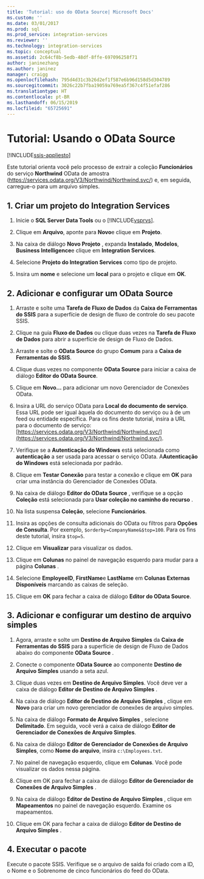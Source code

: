 ```yaml
---
title: 'Tutorial: uso do OData Source| Microsoft Docs'
ms.custom: ''
ms.date: 03/01/2017
ms.prod: sql
ms.prod_service: integration-services
ms.reviewer: ''
ms.technology: integration-services
ms.topic: conceptual
ms.assetid: 2c64cf8b-5edb-48df-8ffe-697096258f71
author: janinezhang
ms.author: janinez
manager: craigg
ms.openlocfilehash: 795d4d31c3b26d2ef1f587e6b96d158d5d304789
ms.sourcegitcommit: 3026c22b7fba19059a769ea5f367c4f51efaf286
ms.translationtype: HT
ms.contentlocale: pt-BR
ms.lasthandoff: 06/15/2019
ms.locfileid: "65725691"
---
```

# <a name="tutorial-using-the-odata-source"></a>Tutorial: Usando o OData Source

[!INCLUDE[ssis-appliesto](../../includes/ssis-appliesto-ssvrpluslinux-asdb-asdw-xxx.md)]


  Este tutorial orienta você pelo processo de extrair a coleção **Funcionários** do serviço **Northwind** OData de amostra (https://services.odata.org/V3/Northwind/Northwind.svc/) e, em seguida, carregue-o para um arquivo simples.  
  
## <a name="1-create-an-integration-services-project"></a>1. Criar um projeto do Integration Services  
  
1.  Inicie o **SQL Server Data Tools** ou o [!INCLUDE[vsprvs](../../includes/vsprvs-md.md)].  
  
2.  Clique em **Arquivo**, aponte para **Novo**e clique em **Projeto**.  
  
3.  Na caixa de diálogo **Novo Projeto** , expanda **Instalado**, **Modelos**, **Business Intelligence**e clique em **Integration Services**.  
  
4.  Selecione **Projeto do Integration Services** como tipo de projeto.  
  
5.  Insira um **nome** e selecione um **local** para o projeto e clique em **OK**.  
  
## <a name="2-add-and-configure-an-odata-source"></a>2. Adicionar e configurar um OData Source 
  
1.  Arraste e solte uma **Tarefa de Fluxo de Dados** da **Caixa de Ferramentas do SSIS** para a superfície de design de fluxo de controle do seu pacote SSIS.  
  
2.  Clique na guia **Fluxo de Dados** ou clique duas vezes na **Tarefa de Fluxo de Dados** para abrir a superfície de design de Fluxo de Dados.  
  
3.  Arraste e solte o **OData Source** do grupo **Comum** para a **Caixa de Ferramentas do SSIS**.
  
4.  Clique duas vezes no componente **OData Source** para iniciar a caixa de diálogo **Editor do OData Source**.  
  
5.  Clique em **Novo...** para adicionar um novo Gerenciador de Conexões OData.  
  
6.  Insira a URL do serviço OData para **Local do documento de serviço**. Essa URL pode ser igual àquela do documento do serviço ou à de um feed ou entidade específica. Para os fins deste tutorial, insira a URL para o documento de serviço: [https://services.odata.org/V3/Northwind/Northwind.svc/](https://services.odata.org/V3/Northwind/Northwind.svc/).  
  
7.  Verifique se a **Autenticação do Windows** está selecionada como **autenticação** a ser usada para acessar o serviço OData. A**Autenticação do Windows** está selecionada por padrão.  
  
8.  Clique em **Testar Conexão** para testar a conexão e clique em **OK** para criar uma instância do Gerenciador de Conexões OData.  
  
9. Na caixa de diálogo **Editor do OData Source** , verifique se a opção **Coleção** está selecionada para **Usar coleção no caminho do recurso** .  
  
10. Na lista suspensa **Coleção**, selecione **Funcionários**.  
  
11. Insira as opções de consulta adicionais do OData ou filtros para **Opções de Consulta**. Por exemplo, `$orderby=CompanyName&$top=100`. Para os fins deste tutorial, insira `$top=5`.  
  
12. Clique em **Visualizar** para visualizar os dados.  
  
13. Clique em **Colunas** no painel de navegação esquerdo para mudar para a página **Colunas** .  
  
14. Selecione **EmployeeID**, **FirstName**e **LastName** em **Colunas Externas Disponíveis** marcando as caixas de seleção.  
  
15. Clique em **OK** para fechar a caixa de diálogo **Editor do OData Source**.  
  
## <a name="3-add-and-configure-a-flat-file-destination"></a>3. Adicionar e configurar um destino de arquivo simples
  
1.  Agora, arraste e solte um **Destino de Arquivo Simples** da **Caixa de Ferramentas do SSIS** para a superfície de design de Fluxo de Dados abaixo do componente **OData Source** .  
  
2.  Conecte o componente **OData Source** ao componente **Destino de Arquivo Simples** usando a seta azul.  
  
3.  Clique duas vezes em **Destino de Arquivo Simples**. Você deve ver a caixa de diálogo **Editor de Destino de Arquivo Simples** .  
  
4.  Na caixa de diálogo **Editor de Destino de Arquivo Simples** , clique em **Novo** para criar um novo gerenciador de conexões de arquivo simples.  
  
5.  Na caixa de diálogo **Formato de Arquivo Simples** , selecione **Delimitado**. Em seguida, você verá a caixa de diálogo **Editor de Gerenciador de Conexões de Arquivo Simples**.  
  
6.  Na caixa de diálogo **Editor de Gerenciador de Conexões de Arquivo Simples**, como **Nome do arquivo**, insira `c:\Employees.txt`.  
  
7.  No painel de navegação esquerdo, clique em **Colunas**. Você pode visualizar os dados nessa página.  
  
8.  Clique em OK para fechar a caixa de diálogo **Editor de Gerenciador de Conexões de Arquivo Simples** .  
  
9. Na caixa de diálogo **Editor de Destino de Arquivo Simples** , clique em **Mapeamentos** no painel de navegação esquerdo. Examine os mapeamentos.  
  
10. Clique em OK para fechar a caixa de diálogo **Editor de Destino de Arquivo Simples** .  

## <a name="4-run-the-package"></a>4. Executar o pacote
Execute o pacote SSIS. Verifique se o arquivo de saída foi criado com a ID, o Nome e o Sobrenome de cinco funcionários do feed do OData.
  
  
